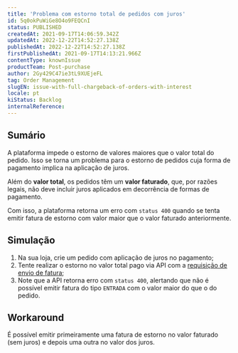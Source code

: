 ```yaml
---
title: 'Problema com estorno total de pedidos com juros'
id: 5q0okPuWiGe8O4o9FEQCnI
status: PUBLISHED
createdAt: 2021-09-17T14:06:59.342Z
updatedAt: 2022-12-22T14:52:27.138Z
publishedAt: 2022-12-22T14:52:27.138Z
firstPublishedAt: 2021-09-17T14:13:21.966Z
contentType: knownIssue
productTeam: Post-purchase
author: 2Gy429C47ie3tL9XUEjeFL
tag: Order Management
slugEN: issue-with-full-chargeback-of-orders-with-interest
locale: pt
kiStatus: Backlog
internalReference: 
---
```


## Sumário

A plataforma impede o estorno de valores maiores que o valor total do pedido. Isso se torna um problema para o estorno de pedidos cuja forma de pagamento implica na aplicação de juros.

Além do **valor total**, os pedidos têm um **valor faturado**, que, por razões legais, não deve incluir juros aplicados em decorrência de formas de pagamento.

Com isso, a plataforma retorna um erro com `status 400` quando se tenta emitir fatura de estorno com valor maior que o valor faturado anteriormente.

## Simulação

1. Na sua loja, crie um pedido com aplicação de juros no pagamento;
2. Tente realizar o estorno no valor total pago via API com a [requisição de envio de fatura](https://developers.vtex.com/vtex-rest-api/reference/invoice#invoicenotification);
3. Note que a API retorna erro com `status 400`, alertando que não é possível emitir fatura do tipo `ENTRADA` com o valor maior do que o do pedido.

## Workaround

É possível emitir primeiramente uma fatura de estorno no valor faturado (sem juros) e depois uma outra no valor dos juros.


